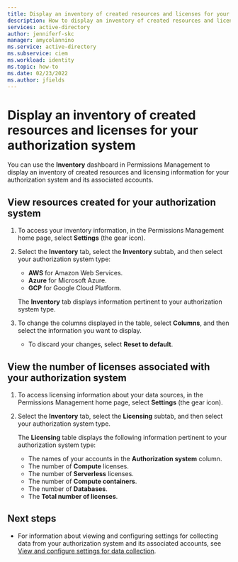 ```yaml
---
title: Display an inventory of created resources and licenses for your authorization system
description: How to display an inventory of created resources and licenses for your authorization system in Permissions Management.
services: active-directory
author: jenniferf-skc
manager: amycolannino
ms.service: active-directory 
ms.subservice: ciem
ms.workload: identity
ms.topic: how-to
ms.date: 02/23/2022
ms.author: jfields
---
```


# Display an inventory of created resources and licenses for your authorization system

You can use the **Inventory** dashboard in Permissions Management to display an inventory of created resources and licensing information for your authorization system and its associated accounts.

## View resources created for your authorization system

1. To access your inventory information, in the Permissions Management home page, select **Settings** (the gear icon).
1. Select the **Inventory** tab, select the **Inventory** subtab, and then select your authorization system type:

    - **AWS** for Amazon Web Services.
    - **Azure** for Microsoft Azure.
    - **GCP** for Google Cloud Platform.

    The **Inventory** tab displays information pertinent to your authorization system type.

1. To change the columns displayed in the table, select **Columns**, and then select the information you want to display.

    - To discard your changes, select **Reset to default**.

## View the number of licenses associated with your authorization system

1. To access licensing information about your data sources, in the Permissions Management home page, select **Settings** (the gear icon).

1. Select the **Inventory** tab, select the **Licensing** subtab, and then select your authorization system type.

    The **Licensing** table displays the following information pertinent to your authorization system type:

    - The names of your accounts in the **Authorization system** column.
    - The number of **Compute** licenses.
    - The number of **Serverless** licenses.
    - The number of **Compute containers**.
    - The number of **Databases**.
    - The **Total number of licenses**.


## Next steps

- For information about viewing and configuring settings for collecting data from your authorization system and its associated accounts, see [View and configure settings for data collection](product-data-sources.md).
